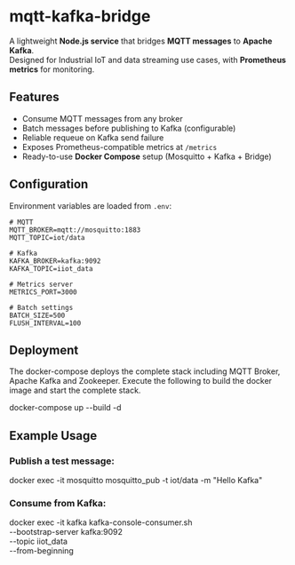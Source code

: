 # mqtt-kafka-bridge
A lightweight **Node.js service** that bridges **MQTT messages** to **Apache Kafka**.  
Designed for Industrial IoT and data streaming use cases, with **Prometheus metrics** for monitoring.

## Features
- Consume MQTT messages from any broker
- Batch messages before publishing to Kafka (configurable)
- Reliable requeue on Kafka send failure
- Exposes Prometheus-compatible metrics at `/metrics`
- Ready-to-use **Docker Compose** setup (Mosquitto + Kafka + Bridge)


## Configuration

Environment variables are loaded from `.env`:

```env
# MQTT
MQTT_BROKER=mqtt://mosquitto:1883
MQTT_TOPIC=iot/data

# Kafka
KAFKA_BROKER=kafka:9092
KAFKA_TOPIC=iiot_data

# Metrics server
METRICS_PORT=3000

# Batch settings
BATCH_SIZE=500
FLUSH_INTERVAL=100
```

## Deployment

The docker-compose deploys the complete stack including MQTT Broker, Apache Kafka and Zookeeper.
Execute the following to build the docker image and start the complete stack.

docker-compose up --build -d

## Example Usage
### Publish a test message:
docker exec -it mosquitto mosquitto_pub -t iot/data -m "Hello Kafka"

### Consume from Kafka:
docker exec -it kafka kafka-console-consumer.sh \
    --bootstrap-server kafka:9092 \
    --topic iiot_data \
    --from-beginning


